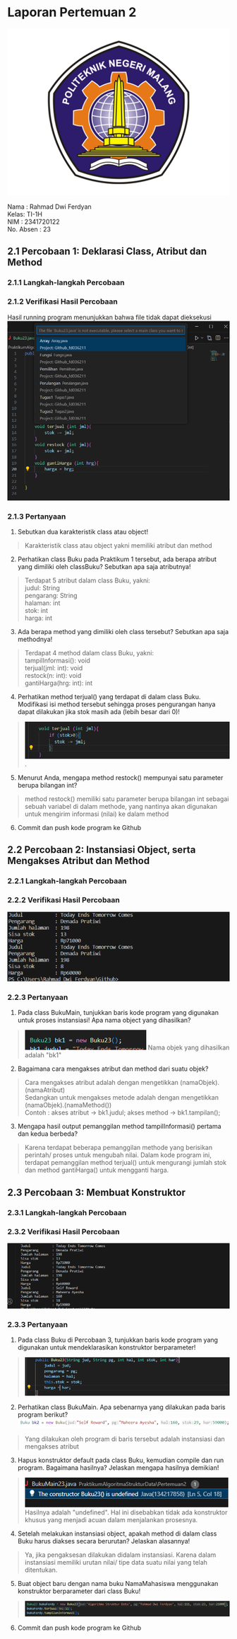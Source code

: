 # Laporan Pertemuan 2

![alt text](POLINEMA-LOGO.png)

Nama : Rahmad Dwi Ferdyan  
Kelas: TI-1H  
NIM : 2341720122  
No. Absen : 23

## 2.1 Percobaan 1: Deklarasi Class, Atribut dan Method
### 2.1.1 Langkah-langkah Percobaan
### 2.1.2 Verifikasi Hasil Percobaan
Hasil running program menunjukkan bahwa file tidak dapat dieksekusi  
<img src="Screenshot 2024-02-19 100641.png">

### 2.1.3 Pertanyaan
1. Sebutkan dua karakteristik class atau object!  
>Karakteristik class atau object yakni memiliki atribut dan method   

2. Perhatikan class Buku pada Praktikum 1 tersebut, ada berapa atribut yang dimiliki oleh classBuku? Sebutkan apa saja atributnya!  
> Terdapat 5 atribut dalam class Buku, yakni:   
judul: String  
pengarang: String  
halaman: int  
stok: int  
harga: int  

3. Ada berapa method yang dimiliki oleh class tersebut? Sebutkan apa saja methodnya!  
> Terdapat 4 method dalam class Buku, yakni:  
tampilInformasi(): void  
terjual(jml: int): void  
restock(n: int): void  
gantiHarga(hrg: int): int  

4. Perhatikan method terjual() yang terdapat di dalam class Buku. Modifikasi isi method tersebut sehingga proses pengurangan hanya dapat dilakukan jika stok masih ada (lebih besar dari 0)!  
> <img src="Screenshot 2024-02-19 102603.png"> .  

  
5. Menurut Anda, mengapa method restock() mempunyai satu parameter berupa bilangan int?  
>method restock() memiliki satu parameter berupa bilangan int sebagai sebuah variabel di dalam methode, yang nantinya akan digunakan untuk mengirim informasi (nilai) ke dalam method

6. Commit dan push kode program ke Github

## 2.2 Percobaan 2: Instansiasi Object, serta Mengakses Atribut dan Method
### 2.2.1 Langkah-langkah Percobaan
### 2.2.2 Verifikasi Hasil Percobaan
![alt text](<Screenshot 2024-02-19 110213.png>)
### 2.2.3 Pertanyaan
1. Pada class BukuMain, tunjukkan baris kode program yang digunakan untuk proses instansiasi! Apa nama object yang dihasilkan?
> ![alt text](<Screenshot 2024-02-19 114751.png>)  Nama objek yang dihasilkan adalah "bk1"
2. Bagaimana cara mengakses atribut dan method dari suatu objek?
> Cara mengakses atribut adalah dengan mengetikkan (namaObjek).(namaAtribut)  
Sedangkan untuk mengakses metode adalah dengan mengetikkan (namaObjek).(namaMethod())  
Contoh : akses atribut -> bk1.judul; akses method -> bk1.tampilan();
3. Mengapa hasil output pemanggilan method tampilInformasi() pertama dan kedua berbeda?
> Karena terdapat beberapa pemanggilan methode yang berisikan perintah/ proses untuk mengubah nilai. Dalam kode program ini, terdapat pemanggilan method terjual() untuk mengurangi jumlah stok dan method gantiHarga() untuk mengganti harga.

## 2.3 Percobaan 3: Membuat Konstruktor
### 2.3.1 Langkah-langkah Percobaan
### 2.3.2 Verifikasi Hasil Percobaan
![alt text](<Screenshot 2024-02-19 113930.png>)
### 2.3.3 Pertanyaan
1. Pada class Buku di Percobaan 3, tunjukkan baris kode program yang digunakan untuk mendeklarasikan konstruktor berparameter!
> ![alt text](<Screenshot 2024-02-19 114400.png>)
2. Perhatikan class BukuMain. Apa sebenarnya yang dilakukan pada baris program berikut?
![alt text](<Screenshot 2024-02-19 114550.png>)
> Yang dilakukan oleh program di baris tersebut adalah instansiasi dan mengakses atribut
3. Hapus konstruktor default pada class Buku, kemudian compile dan run program. Bagaimana hasilnya? Jelaskan mengapa hasilnya demikian!
>![alt text](<Screenshot 2024-02-19 114953.png>)  
Hasilnya adalah "undefined". Hal ini disebabkan tidak ada konstruktor khusus yang menjadi acuan dalam menjalankan prosesnya.
4. Setelah melakukan instansiasi object, apakah method di dalam class Buku harus diakses secara berurutan? Jelaskan alasannya!
> Ya, jika pengaksesan dilakukan didalam instansiasi. Karena dalam instansiasi memiliki urutan nilai/ tipe data suatu nilai yang telah ditentukan.
5. Buat object baru dengan nama buku NamaMahasiswa menggunakan konstruktor berparameter dari class Buku!
>![alt text](<Screenshot 2024-02-19 124608.png>)
6. Commit dan push kode program ke Github

